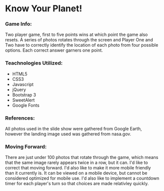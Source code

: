 # Know Your Planet!

### Game Info:
Two player game, first to five points wins at which point the game also resets. A series of photos rotates through the screen and Player One and Two have to correctly identify the location of each photo from four possible options. Each correct answer garners one point.

### Teachnologies Utilized:
* HTML5
* CSS3
* Javascript
* jQuery
* Bootstrap 3
* SweetAlert
* Google Fonts

### References:
All photos used in the slide show were gathered from Google Earth, however the landing image used was gathered from nasa.gov.

### Moving Forward:
There are just under 100 photos that rotate through the game, which means that the same image rarely appears twice in a row, but it can. I'd like to correct that moving forward. I'd also like to make it more mobile friendly than it currently is. It can be viewed on a mobile device, but cannot be considered optimized for mobile use. I'd also like to implement a countdown timer for each player's turn so that choices are made relativley quickly.
